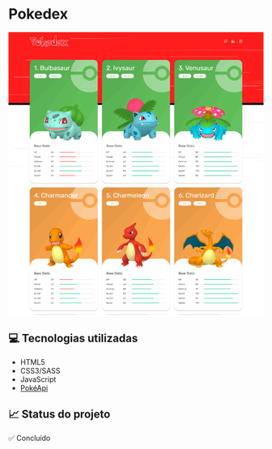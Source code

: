 # Pokedex 
[![Screenshot](https://github.com/carlosdancr/pokedex/blob/main/img/screenshot.png?raw=true "Screenshot")](https://github.com/carlosdancr/pokedex/blob/main/img/screenshot.png?raw=true "Screenshot")

## 💻 Tecnologias utilizadas
- HTML5
- CSS3/SASS
- JavaScript
- [PokéApi](https://pokeapi.co/ "PokéApi")

## 📈 Status do projeto
✅ Concluído
